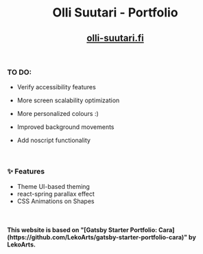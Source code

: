 <h1 align="center">
  Olli Suutari - Portfolio
</h1>
<h2 align="center">
  <a href="https://olli-suutari.fi/">olli-suutari.fi</a>
</h2>

 <br />

<h3>TO DO:</h3>

- Verify accessibility features

- More screen scalability optimization

- More personalized colours :)

- Improved background movements

- Add noscript functionality

 <br />
<h3>✨ Features </h3>

- Theme UI-based theming
- react-spring parallax effect
- CSS Animations on Shapes

 <br />

<h4>This website is based on "[Gatsby Starter Portfolio: Cara](https://github.com/LekoArts/gatsby-starter-portfolio-cara)" by LekoArts.</h4>

